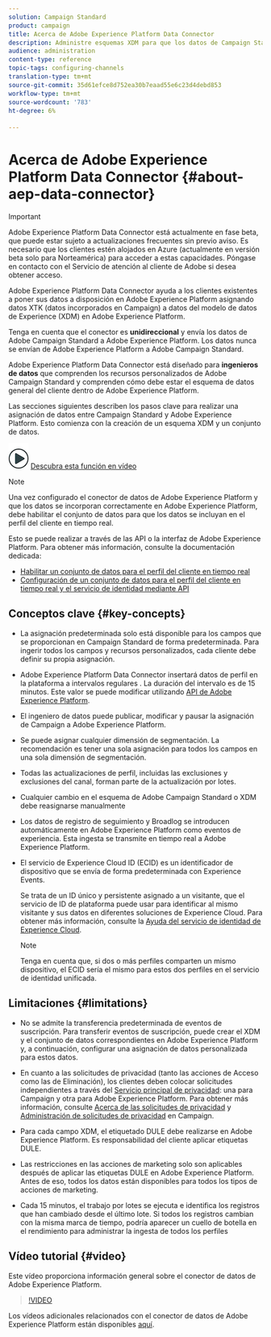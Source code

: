 ```yaml
---
solution: Campaign Standard
product: campaign
title: Acerca de Adobe Experience Platform Data Connector
description: Administre esquemas XDM para que los datos de Campaign Standard estén disponibles en Adobe Experience Platform.
audience: administration
content-type: reference
topic-tags: configuring-channels
translation-type: tm+mt
source-git-commit: 35d61efce8d752ea30b7eaad55e6c23d4debd853
workflow-type: tm+mt
source-wordcount: '783'
ht-degree: 6%

---
```



# Acerca de Adobe Experience Platform Data Connector {#about-aep-data-connector}

>[!IMPORTANT]
>
>Adobe Experience Platform Data Connector está actualmente en fase beta, que puede estar sujeto a actualizaciones frecuentes sin previo aviso. Es necesario que los clientes estén alojados en Azure (actualmente en versión beta solo para Norteamérica) para acceder a estas capacidades. Póngase en contacto con el Servicio de atención al cliente de Adobe si desea obtener acceso.

Adobe Experience Platform Data Connector ayuda a los clientes existentes a poner sus datos a disposición en Adobe Experience Platform asignando datos XTK (datos incorporados en Campaign) a datos del modelo de datos de Experience (XDM) en Adobe Experience Platform.

Tenga en cuenta que el conector es **unidireccional** y envía los datos de Adobe Campaign Standard a Adobe Experience Platform. Los datos nunca se envían de Adobe Experience Platform a Adobe Campaign Standard.

Adobe Experience Platform Data Connector está diseñado para **ingenieros de datos** que comprenden los recursos personalizados de Adobe Campaign Standard y comprenden cómo debe estar el esquema de datos general del cliente dentro de Adobe Experience Platform.

Las secciones siguientes describen los pasos clave para realizar una asignación de datos entre Campaign Standard y Adobe Experience Platform. Esto comienza con la creación de un esquema XDM y un conjunto de datos.

![](assets/do-not-localize/how-to-video.png) [Descubra esta función en vídeo](#video)

>[!NOTE]
>Una vez configurado el conector de datos de Adobe Experience Platform y que los datos se incorporan correctamente en Adobe Experience Platform, debe habilitar el conjunto de datos para que los datos se incluyan en el perfil del cliente en tiempo real.
>
>Esto se puede realizar a través de las API o la interfaz de Adobe Experience Platform. Para obtener más información, consulte la documentación dedicada:
>
>* [Habilitar un conjunto de datos para el perfil del cliente en tiempo real](https://docs.adobe.com/content/help/en/experience-platform/rtcdp/datasets/dataset.html)
>* [Configuración de un conjunto de datos para el perfil del cliente en tiempo real y el servicio de identidad mediante API](https://docs.adobe.com/content/help/en/experience-platform/catalog/api/getting-started.html)


## Conceptos clave {#key-concepts}

* La asignación predeterminada solo está disponible para los campos que se proporcionan en Campaign Standard de forma predeterminada. Para ingerir todos los campos y recursos personalizados, cada cliente debe definir su propia asignación.

* Adobe Experience Platform Data Connector insertará datos de perfil en la plataforma a intervalos regulares &#x200B;. La duración del intervalo es de 15 minutos. Este valor se puede modificar utilizando [API de Adobe Experience Platform](https://docs.adobe.com/content/help/en/experience-platform/ingestion/home.html).

* El ingeniero de datos puede publicar, modificar y pausar la asignación de Campaign a Adobe Experience Platform.

* Se puede asignar cualquier dimensión de segmentación. La recomendación es tener una sola asignación para todos los campos en una sola dimensión de segmentación.

* Todas las actualizaciones de perfil, incluidas las exclusiones y exclusiones del canal, forman parte de la actualización por lotes.

* Cualquier cambio en el esquema de Adobe Campaign Standard o XDM debe reasignarse manualmente &#x200B;

* Los datos de registro de seguimiento y Broadlog se introducen automáticamente en Adobe Experience Platform como eventos de experiencia. Esta ingesta se transmite en tiempo real a Adobe Experience Platform.

* El servicio de Experience Cloud ID (ECID) es un identificador de dispositivo que se envía de forma predeterminada con Experience Events.

   Se trata de un ID único y persistente asignado a un visitante, que el servicio de ID de plataforma puede usar para identificar al mismo visitante y sus datos en diferentes soluciones de Experience Cloud. Para obtener más información, consulte la [Ayuda del servicio de identidad de Experience Cloud](https://docs.adobe.com/content/help/en/id-service/using/home.html).

   >[!NOTE]
   >
   >Tenga en cuenta que, si dos o más perfiles comparten un mismo dispositivo, el ECID sería el mismo para estos dos perfiles en el servicio de identidad unificada.

## Limitaciones {#limitations}

* No se admite la transferencia predeterminada de eventos de suscripción. Para transferir eventos de suscripción, puede crear el XDM y el conjunto de datos correspondientes en Adobe Experience Platform y, a continuación, configurar una asignación de datos personalizada para estos datos.

* En cuanto a las solicitudes de privacidad (tanto las acciones de Acceso como las de Eliminación), los clientes deben colocar solicitudes independientes a través del [Servicio principal de privacidad](https://docs.adobe.com/content/help/en/experience-platform/privacy/home.html#how-to-use-privacy-service-to-manage-privacy-job-requests): una para Campaign y otra para Adobe Experience Platform. Para obtener más información, consulte [Acerca de las solicitudes de privacidad](https://experienceleague.adobe.com/docs/campaign-standard/using/getting-started/privacy/privacy-requests.html?lang=es#getting-started) y [Administración de solicitudes de privacidad](https://helpx.adobe.com/es/campaign/kb/acs-privacy.html#ManagingPrivacyRequests) en Campaign.

* Para cada campo XDM, el etiquetado DULE debe realizarse en Adobe Experience Platform. Es responsabilidad del cliente aplicar etiquetas DULE.

* Las restricciones en las acciones de marketing solo son aplicables después de aplicar las etiquetas DULE en Adobe Experience Platform. Antes de eso, todos los datos están disponibles para todos los tipos de acciones de marketing.

* Cada 15 minutos, el trabajo por lotes se ejecuta e identifica los registros que han cambiado desde el último lote. Si todos los registros cambian con la misma marca de tiempo, podría aparecer un cuello de botella en el rendimiento para administrar la ingesta de todos los perfiles

## Vídeo tutorial {#video}

Este vídeo proporciona información general sobre el conector de datos de Adobe Experience Platform.

>[!VIDEO](https://video.tv.adobe.com/v/27304?quality=12&captions=eng)

Los vídeos adicionales relacionados con el conector de datos de Adobe Experience Platform están disponibles [aquí](https://docs.adobe.com/content/help/es-ES/campaign-standard-learn/tutorials/administrating/adobe-experience-platform-data-connector/understanding-the-adobe-experience-platform-data-connector.html).
